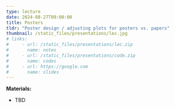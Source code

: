 ```yaml
---
type: lecture
date: 2024-08-27T09:00:00
title: Posters
tldr: "Poster design / adjusting plots for posters vs. papers"
thumbnail: /static_files/presentations/lec.jpg
# links:
#     - url: /static_files/presentations/lec.zip
#       name: notes
#     - url: /static_files/presentations/code.zip
#       name: codes
#     - url: https://google.com
#       name: slides
---
```

**Materials:**

- TBD
